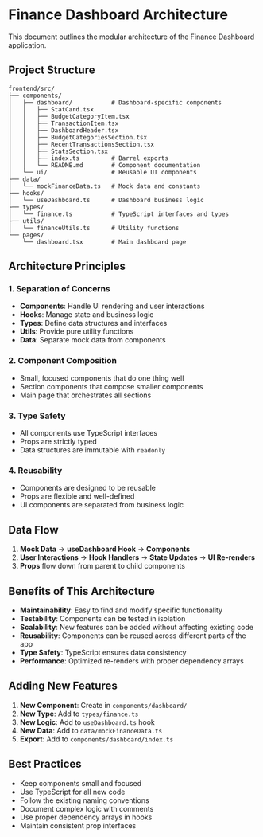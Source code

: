 # Finance Dashboard Architecture

This document outlines the modular architecture of the Finance Dashboard application.

## Project Structure

```
frontend/src/
├── components/
│   ├── dashboard/           # Dashboard-specific components
│   │   ├── StatCard.tsx
│   │   ├── BudgetCategoryItem.tsx
│   │   ├── TransactionItem.tsx
│   │   ├── DashboardHeader.tsx
│   │   ├── BudgetCategoriesSection.tsx
│   │   ├── RecentTransactionsSection.tsx
│   │   ├── StatsSection.tsx
│   │   ├── index.ts         # Barrel exports
│   │   └── README.md        # Component documentation
│   └── ui/                  # Reusable UI components
├── data/
│   └── mockFinanceData.ts   # Mock data and constants
├── hooks/
│   └── useDashboard.ts      # Dashboard business logic
├── types/
│   └── finance.ts           # TypeScript interfaces and types
├── utils/
│   └── financeUtils.ts      # Utility functions
└── pages/
    └── dashboard.tsx        # Main dashboard page
```

## Architecture Principles

### 1. Separation of Concerns
- **Components**: Handle UI rendering and user interactions
- **Hooks**: Manage state and business logic
- **Types**: Define data structures and interfaces
- **Utils**: Provide pure utility functions
- **Data**: Separate mock data from components

### 2. Component Composition
- Small, focused components that do one thing well
- Section components that compose smaller components
- Main page that orchestrates all sections

### 3. Type Safety
- All components use TypeScript interfaces
- Props are strictly typed
- Data structures are immutable with `readonly`

### 4. Reusability
- Components are designed to be reusable
- Props are flexible and well-defined
- UI components are separated from business logic

## Data Flow

1. **Mock Data** → **useDashboard Hook** → **Components**
2. **User Interactions** → **Hook Handlers** → **State Updates** → **UI Re-renders**
3. **Props** flow down from parent to child components

## Benefits of This Architecture

- **Maintainability**: Easy to find and modify specific functionality
- **Testability**: Components can be tested in isolation
- **Scalability**: New features can be added without affecting existing code
- **Reusability**: Components can be reused across different parts of the app
- **Type Safety**: TypeScript ensures data consistency
- **Performance**: Optimized re-renders with proper dependency arrays

## Adding New Features

1. **New Component**: Create in `components/dashboard/`
2. **New Type**: Add to `types/finance.ts`
3. **New Logic**: Add to `useDashboard.ts` hook
4. **New Data**: Add to `data/mockFinanceData.ts`
5. **Export**: Add to `components/dashboard/index.ts`

## Best Practices

- Keep components small and focused
- Use TypeScript for all new code
- Follow the existing naming conventions
- Document complex logic with comments
- Use proper dependency arrays in hooks
- Maintain consistent prop interfaces
